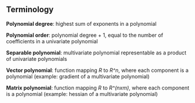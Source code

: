 ## Terminology
**Polynomial degree**: highest sum of exponents in a polynomial

**Polynomial order**: polynomial degree + 1, equal to the number of coefficients in a univariate polynomial

**Separable polynomial**: multivariate polynomial representable as a product of univariate polynomials

**Vector polynomial**: function mapping *R* to *R^n*, where each component is a polynomial (example: gradient of a multivariate polynomial)

**Matrix polynomial**: function mapping *R* to *R^(nxm)*, where each component is a polynomial (example: hessian of a multivariate polynomial)